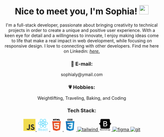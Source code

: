 <div align="center">
<h1> Nice to meet you, I'm Sophia!  <span/> <img src="https://emojis.slackmojis.com/emojis/images/1643516119/21426/sparkles-pink.gif?1643516119" height="30" width="30"/> </h1>
I'm a full-stack developer, passionate about bringing creativity to technical projects in order to create a unique and positive user experience. With a keen eye for detail and a willingness to innovate, I enjoy making ideas come to life that make a real impact in web development, while focusing on responsive design. I love to connecting with other developers. Find me here on Linkedin: <i><a href="https://www.linkedin.com/in/ly-sophia/">here.</a></i>
 </div>
 

 

<div align="center">
<h3>💌 E-mail:</h3> 
sophialy@ymail.com
 </div>
 
 
<div align="center">
<h3>💗 Hobbies: </h3> 
Weightlifting, Traveling, Baking, and Coding
</div>


<div align="center">
 <h3>Tech Stack: </h3>
<a href="https://developer.mozilla.org/en-US/docs/Web/JavaScript" target="_blank" rel="noreferrer"> <img src="https://raw.githubusercontent.com/devicons/devicon/master/icons/javascript/javascript-original.svg" alt="javascript" width="40" height="40"/> </a> <a href="https://reactjs.org/" target="_blank" rel="noreferrer"> <img src="https://raw.githubusercontent.com/devicons/devicon/master/icons/react/react-original-wordmark.svg" alt="react" width="40" height="40"/> </a> <a href="https://www.w3.org/html/" target="_blank" rel="noreferrer"> <img src="https://raw.githubusercontent.com/devicons/devicon/master/icons/html5/html5-original-wordmark.svg" alt="html5" width="40" height="40"/> </a>  <a href="https://www.w3schools.com/css/" target="_blank" rel="noreferrer"> <img src="https://raw.githubusercontent.com/devicons/devicon/master/icons/css3/css3-original-wordmark.svg" alt="css3" width="40" height="40"/> </a>  <a href="https://tailwindcss.com/" target="_blank" rel="noreferrer"> <img src="https://www.vectorlogo.zone/logos/tailwindcss/tailwindcss-icon.svg" alt="tailwind" width="40" height="40"/> </a> <a href="https://getbootstrap.com" target="_blank" rel="noreferrer"> <img src="https://raw.githubusercontent.com/devicons/devicon/master/icons/bootstrap/bootstrap-plain-wordmark.svg" alt="bootstrap" width="40" height="40"/> </a> <a href="https://www.figma.com/" target="_blank" rel="noreferrer"> <img src="https://www.vectorlogo.zone/logos/figma/figma-icon.svg" alt="figma" width="40" height="40"/> </a> <a href="https://git-scm.com/" target="_blank" rel="noreferrer"> <img src="https://www.vectorlogo.zone/logos/git-scm/git-scm-icon.svg" alt="git" width="40" height="40"/> </a>  </div>

